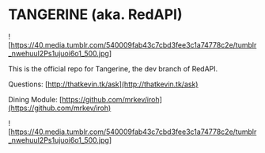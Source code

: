 # TANGERINE (aka. RedAPI)

![https://40.media.tumblr.com/540009fab43c7cbd3fee3c1a74778c2e/tumblr_nwehuuI2Ps1ujuoi6o1_500.jpg]

This is the official repo for Tangerine, the dev branch of RedAPI.

Questions: [http://thatkevin.tk/ask](http://thatkevin.tk/ask)

Dining Module: [https://github.com/mrkev/iroh](https://github.com/mrkev/iroh)

![https://40.media.tumblr.com/540009fab43c7cbd3fee3c1a74778c2e/tumblr_nwehuuI2Ps1ujuoi6o1_500.jpg]
